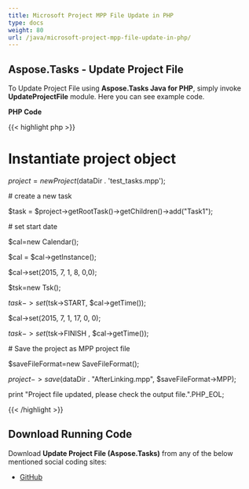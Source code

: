 ```yaml
---
title: Microsoft Project MPP File Update in PHP
type: docs
weight: 80
url: /java/microsoft-project-mpp-file-update-in-php/
---
```


## **Aspose.Tasks - Update Project File**
To Update Project File using **Aspose.Tasks Java for PHP**, simply invoke **UpdateProjectFile** module. Here you can see example code.

**PHP Code**

{{< highlight php >}}

 # Instantiate project object

$project = new Project($dataDir . 'test_tasks.mpp');

\# create a new task

$task = $project->getRootTask()->getChildren()->add("Task1");

\# set start date

$cal=new Calendar();

$cal = $cal->getInstance();

$cal->set(2015, 7, 1, 8, 0,0);

$tsk=new Tsk();

$task->set($tsk->START, $cal->getTime());

$cal->set(2015, 7, 1, 17, 0, 0);

$task->set($tsk->FINISH , $cal->getTime());

\# Save the project as MPP project file

$saveFileFormat=new SaveFileFormat();

$project->save($dataDir . "AfterLinking.mpp", $saveFileFormat->MPP);

print "Project file updated, please check the output file.".PHP_EOL;

{{< /highlight >}}
## **Download Running Code**
Download **Update Project File (Aspose.Tasks)** from any of the below mentioned social coding sites:

- [GitHub](https://https://github.com/aspose-tasks/Aspose.Tasks-for-Java/blob/master/Plugins/Aspose_Tasks_Java_for_PHP/src/aspose/tasks/WorkingWithProjects/UpdateProjectFile.php)
